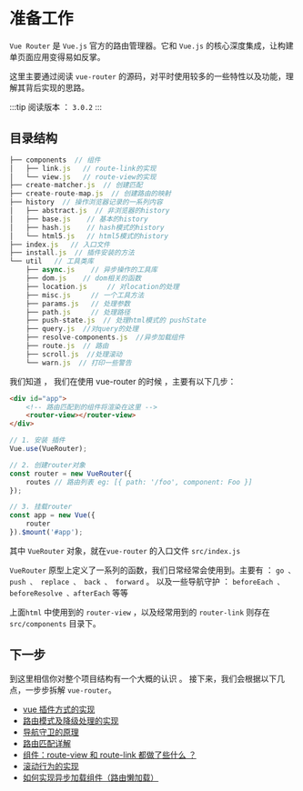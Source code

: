 # 准备工作

`Vue Router` 是 `Vue.js` 官方的路由管理器。它和 `Vue.js` 的核心深度集成，让构建单页面应用变得易如反掌。

这里主要通过阅读 `vue-router` 的源码，对平时使用较多的一些特性以及功能，理解其背后实现的思路。

:::tip
阅读版本 ： `3.0.2`
:::

## 目录结构

```javascript
├── components  // 组件
│   ├── link.js   // route-link的实现
│   └── view.js   // route-view的实现
├── create-matcher.js  // 创建匹配
├── create-route-map.js  // 创建路由的映射
├── history  // 操作浏览器记录的一系列内容
│   ├── abstract.js  // 非浏览器的history
│   ├── base.js    // 基本的history
│   ├── hash.js    // hash模式的history
│   └── html5.js   // html5模式的history
├── index.js   // 入口文件
├── install.js  // 插件安装的方法
└── util   // 工具类库
    ├── async.js    // 异步操作的工具库
    ├── dom.js    // dom相关的函数
    ├── location.js     // 对location的处理
    ├── misc.js     // 一个工具方法
    ├── params.js   // 处理参数
    ├── path.js     // 处理路径
    ├── push-state.js  // 处理html模式的 pushState
    ├── query.js  //对query的处理
    ├── resolve-components.js  //异步加载组件
    ├── route.js  // 路由
    ├── scroll.js  //处理滚动
    └── warn.js  // 打印一些警告
```

我们知道 ， 我们在使用 vue-router 的时候 ，主要有以下几步：

```html
<div id="app">
    <!-- 路由匹配到的组件将渲染在这里 -->
    <router-view></router-view>
</div>
```

```javascript
// 1. 安装 插件
Vue.use(VueRouter);

// 2. 创建router对象
const router = new VueRouter({
    routes // 路由列表 eg: [{ path: '/foo', component: Foo }]
});

// 3. 挂载router
const app = new Vue({
    router
}).$mount('#app');
```

其中 `VueRouter` 对象，就在`vue-router` 的入口文件 `src/index.js`

`VueRouter` 原型上定义了一系列的函数，我们日常经常会使用到。主要有 ： `go 、 push 、 replace 、 back 、 forward` 。
以及一些导航守护 ： `beforeEach 、beforeResolve 、afterEach` 等等

上面`html` 中使用到的 `router-view` ，以及经常用到的 `router-link` 则存在 `src/components` 目录下。

## 下一步

到这里相信你对整个项目结构有一个大概的认识 。 接下来，我们会根据以下几点，一步步拆解 `vue-router`。

-   [vue 插件方式的实现](/js/vue/vue-router/plugin.md)
-   [路由模式及降级处理的实现](/js/vue/vue-router/mode.md)
-   [导航守卫的原理](/js/vue/vue-router/navEvent.md)
-   [路由匹配详解](/js/vue/vue-router/match.md)
-   [组件：route-view 和 route-link 都做了些什么 ？](/js/vue/vue-router/component.md)
-   [滚动行为的实现](/js/vue/vue-router/scroll.md)
-   [如何实现异步加载组件（路由懒加载）](/js/vue/vue-router/async.md)

